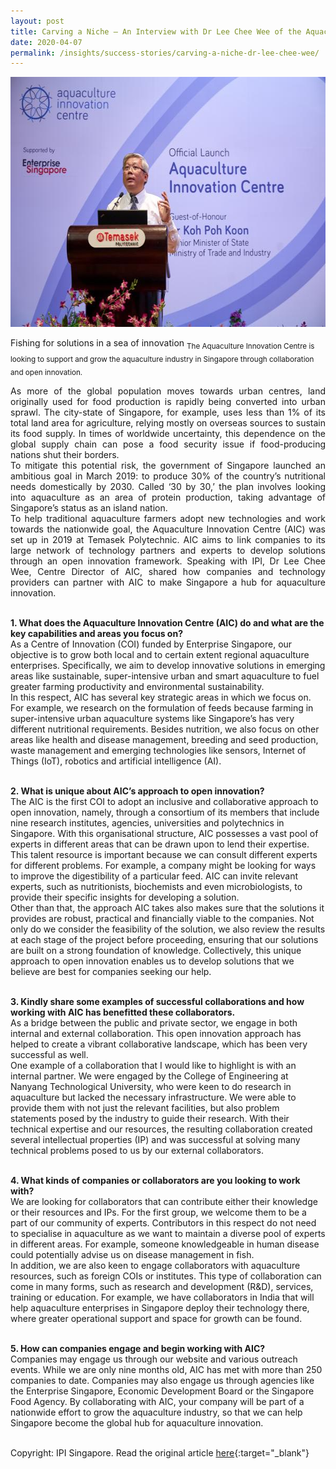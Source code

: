 ```yaml
---
layout: post
title: Carving a Niche — An Interview with Dr Lee Chee Wee of the Aquaculture Innovation Centre 
date: 2020-04-07
permalink: /insights/success-stories/carving-a-niche-dr-lee-chee-wee/
---
```

<img src="/images/success-stories/2. AIC.jpg" alt="1" style="width:600px;height:400px;">

Fishing for solutions in a sea of innovation
<sub>The Aquaculture Innovation Centre is looking to support and grow the aquaculture industry in Singapore through collaboration and open innovation.</sun>

<p align="justify">As more of the global population moves towards urban centres, land originally used for food production is rapidly being converted into urban sprawl. The city-state of Singapore, for example, uses less than 1% of its total land area for agriculture, relying mostly on overseas sources to sustain its food supply. In times of worldwide uncertainty, this dependence on the global supply chain can pose a food security issue if food-producing nations shut their borders.<br>
To mitigate this potential risk, the government of Singapore launched an ambitious goal in March 2019: to produce 30% of the country’s nutritional needs domestically by 2030. Called ‘30 by 30,’ the plan involves looking into aquaculture as an area of protein production, taking advantage of Singapore’s status as an island nation.<br>
To help traditional aquaculture farmers adopt new technologies and work towards the nationwide goal, the Aquaculture Innovation Centre (AIC) was set up in 2019 at Temasek Polytechnic. AIC aims to link companies to its large network of technology partners and experts to develop solutions through an open innovation framework. Speaking with IPI, Dr Lee Chee Wee, Centre Director of AIC, shared how companies and technology providers can partner with AIC to make Singapore a hub for aquaculture innovation.<br><br>

<b>1. What does the Aquaculture Innovation Centre (AIC) do and what are the key capabilities and areas you focus on?</b><br>
As a Centre of Innovation (COI) funded by Enterprise Singapore, our objective is to grow both local and to certain extent regional aquaculture enterprises. Specifically, we aim to develop innovative solutions in emerging areas like sustainable, super-intensive urban and smart aquaculture to fuel greater farming productivity and environmental sustainability.<br>
In this respect, AIC has several key strategic areas in which we focus on. For example, we research on the formulation of feeds because farming in super-intensive urban aquaculture systems like Singapore’s has very different nutritional requirements. Besides nutrition, we also focus on other areas like health and disease management, breeding and seed production, waste management and emerging technologies like sensors, Internet of Things (IoT), robotics and artificial intelligence (AI).<br><br>

<b>2. What is unique about AIC’s approach to open innovation?</b><br>
The AIC is the first COI to adopt an inclusive and collaborative approach to open innovation, namely, through a consortium of its members that include nine research institutes, agencies, universities and polytechnics in Singapore. With this organisational structure, AIC possesses a vast pool of experts in different areas that can be drawn upon to lend their expertise.<br>
This talent resource is important because we can consult different experts for different problems. For example, a company might be looking for ways to improve the digestibility of a particular feed. AIC can invite relevant experts, such as nutritionists, biochemists and even microbiologists, to provide their specific insights for developing a solution.<br>
Other than that, the approach AIC takes also makes sure that the solutions it provides are robust, practical and financially viable to the companies. Not only do we consider the feasibility of the solution, we also review the results at each stage of the project before proceeding, ensuring that our solutions are built on a strong foundation of knowledge. Collectively, this unique approach to open innovation enables us to develop solutions that we believe are best for companies seeking our help.<br><br>

<b>3. Kindly share some examples of successful collaborations and how working with AIC has benefitted these collaborators.</b><br>
As a bridge between the public and private sector, we engage in both internal and external collaboration. This open innovation approach has helped to create a vibrant collaborative landscape, which has been very successful as well.<br>
One example of a collaboration that I would like to highlight is with an internal partner. We were engaged by the College of Engineering at Nanyang Technological University, who were keen to do research in aquaculture but lacked the necessary infrastructure. We were able to provide them with not just the relevant facilities, but also problem statements posed by the industry to guide their research. With their technical expertise and our resources, the resulting collaboration created several intellectual properties (IP) and was successful at solving many technical problems posed to us by our external collaborators.<br><br>

<b>4. What kinds of companies or collaborators are you looking to work with?</b><br>
We are looking for collaborators that can contribute either their knowledge or their resources and IPs. For the first group, we welcome them to be a part of our community of experts. Contributors in this respect do not need to specialise in aquaculture as we want to maintain a diverse pool of experts in different areas. For example, someone knowledgeable in human disease could potentially advise us on disease management in fish.<br>
In addition, we are also keen to engage collaborators with aquaculture resources, such as foreign COIs or institutes. This type of collaboration can come in many forms, such as research and development (R&D), services, training or education. For example, we have collaborators in India that will help aquaculture enterprises in Singapore deploy their technology there, where greater operational support and space for growth can be found.<br><br>

<b>5. How can companies engage and begin working with AIC?</b><br>
Companies may engage us through our website and various outreach events. While we are only nine months old, AIC has met with more than 250 companies to date. Companies may also engage us through agencies like the Enterprise Singapore, Economic Development Board or the Singapore Food Agency. By collaborating with AIC, your company will be part of a nationwide effort to grow the aquaculture industry, so that we can help Singapore become the global hub for aquaculture innovation.<br><br></p>

Copyright: IPI Singapore. Read the original article [here](https://www.ipi-singapore.org/innovation-insights/carving-niche—-interview-dr-lee-chee-wee-aquaculture-innovation-centre){:target="_blank"} 

